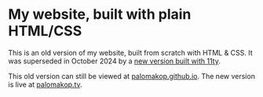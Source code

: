 # My website, built with plain HTML/CSS

This is an old version of my website, built from scratch with HTML & CSS. It was superseded in October 2024 by a [new version built with 11ty](https://github.com/palomakop/palomakop.tv-11ty).

This old version can still be viewed at [palomakop.github.io](https://palomakop.github.io/). The new version is live at [palomakop.tv](https://palomakop.tv).